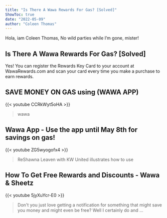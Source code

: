 ```yaml
---
title: "Is There A Wawa Rewards For Gas? [Solved]"
ShowToc: true 
date: "2022-05-09"
author: "Coleen Thomas" 
---
```


Hola, iam Coleen Thomas, No wild parties while I’m gone, mister!
## Is There A Wawa Rewards For Gas? [Solved]
Yes! You can register the Rewards Key Card to your account at WawaRewards.com and scan your card every time you make a purchase to earn rewards.

## SAVE MONEY ON GAS using (WAWA  APP)
{{< youtube CCRkWyt5oHA >}}
>wawa

## Wawa App - Use the app until May 8th for savings on gas!
{{< youtube ZG5wyogofx4 >}}
>ReShawna Leaven with KW United illustrates how to use 

## How To Get Free Rewards and Discounts - Wawa & Sheetz
{{< youtube 5jyXuYcr-E0 >}}
>Don't you just love getting a notification for something that might save you money and might even be free? Well I certainly do and ...

